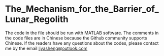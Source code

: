 # The_Mechanism_for_the_Barrier_of_Lunar_Regolith
The code in the file should be run with MATLAB software.
The comments in the code files are in Chinese because the Github community supports Chinese.
If the readers have any questions about the codes, please contact me by the email liyasheng@outlook.com

